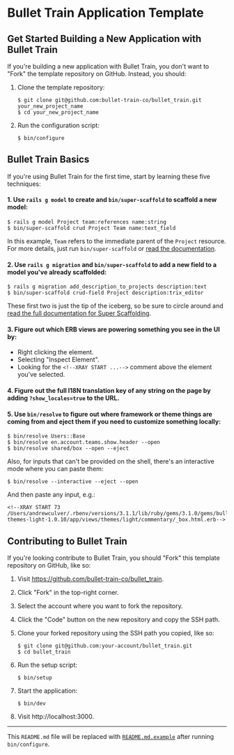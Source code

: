 # Bullet Train Application Template

## Get Started Building a New Application with Bullet Train
If you're building a new application with Bullet Train, you don't want to "Fork" the template repository on GitHub. Instead, you should:

1. Clone the template repository:

    ```
    $ git clone git@github.com:bullet-train-co/bullet_train.git your_new_project_name
    $ cd your_new_project_name
    ```

2. Run the configuration script:

    ```
    $ bin/configure
    ```

## Bullet Train Basics

If you're using Bullet Train for the first time, start by learning these five techniques:

#### 1. Use `rails g model` to create and `bin/super-scaffold` to scaffold a new model:

```
$ rails g model Project team:references name:string
$ bin/super-scaffold crud Project Team name:text_field
```

In this example, `Team` refers to the immediate parent of the `Project` resource. For more details, just run `bin/super-scaffold` or [read the documentation](https://github.com/bullet-train-co/bullet_train-base/blob/main/docs/super-scaffolding.md).

#### 2. Use `rails g migration` and `bin/super-scaffold` to add a new field to a model you've already scaffolded:

```
$ rails g migration add_description_to_projects description:text
$ bin/super-scaffold crud-field Project description:trix_editor
```
    
These first two  is just the tip of the iceberg, so be sure to circle around and [read the full documentation for Super Scaffolding](https://github.com/bullet-train-co/bullet_train-base/blob/main/docs/super-scaffolding.md).

#### 3. Figure out which ERB views are powering something you see in the UI by:

 - Right clicking the element.
 - Selecting "Inspect Element".
 - Looking for the `<!--XRAY START ...-->` comment above the element you've selected.

#### 4. Figure out the full I18N translation key of any string on the page by adding `?show_locales=true` to the URL.

#### 5. Use `bin/resolve` to figure out where framework or theme things are coming from and eject them if you need to customize something locally:

```
$ bin/resolve Users::Base
$ bin/resolve en.account.teams.show.header --open
$ bin/resolve shared/box --open --eject
```

Also, for inputs that can't be provided on the shell, there's an interactive mode where you can paste them:

```
$ bin/resolve --interactive --eject --open
```

And then paste any input, e.g.:

```
<!--XRAY START 73 /Users/andrewculver/.rbenv/versions/3.1.1/lib/ruby/gems/3.1.0/gems/bullet_train-themes-light-1.0.10/app/views/themes/light/commentary/_box.html.erb-->
```

## Contributing to Bullet Train
If you're looking contribute to Bullet Train, you should "Fork" this template repository on GitHub, like so:

1. Visit https://github.com/bullet-train-co/bullet_train.
2. Click "Fork" in the top-right corner.
3. Select the account where you want to fork the repository.
4. Click the "Code" button on the new repository and copy the SSH path.
5. Clone your forked repository using the SSH path you copied, like so:

    ```
    $ git clone git@github.com:your-account/bullet_train.git
    $ cd bullet_train
    ```

6. Run the setup script:

    ```
    $ bin/setup
    ```

7. Start the application:

    ```
    $ bin/dev
    ```

8. Visit http://localhost:3000.

---

This `README.md` file will be replaced with [`README.md.example`](./README.md.example) after running `bin/configure`.
